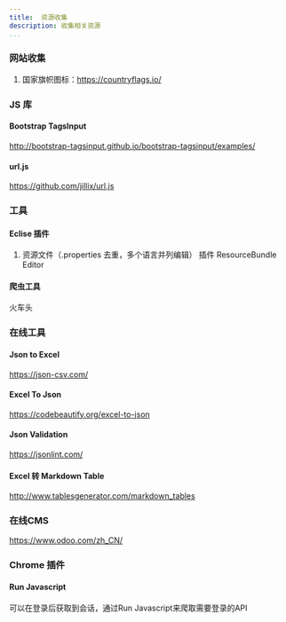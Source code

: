 ```yaml
---
title:  资源收集
description: 收集相关资源
...
```


### 网站收集
1. 国家旗帜图标：https://countryflags.io/

### JS 库

#### Bootstrap TagsInput
http://bootstrap-tagsinput.github.io/bootstrap-tagsinput/examples/

####  url.js
https://github.com/jillix/url.js

###  工具
#### Eclise  插件
1. 资源文件（.properties 去重，多个语言并列编辑）  插件  ResourceBundle Editor

#### 爬虫工具
火车头




### 在线工具

#### Json to Excel
https://json-csv.com/

#### Excel To Json
https://codebeautify.org/excel-to-json

#### Json Validation
https://jsonlint.com/

#### Excel 转 Markdown Table
http://www.tablesgenerator.com/markdown_tables


### 在线CMS

https://www.odoo.com/zh_CN/

### Chrome 插件

#### Run Javascript
可以在登录后获取到会话，通过Run Javascript来爬取需要登录的API
